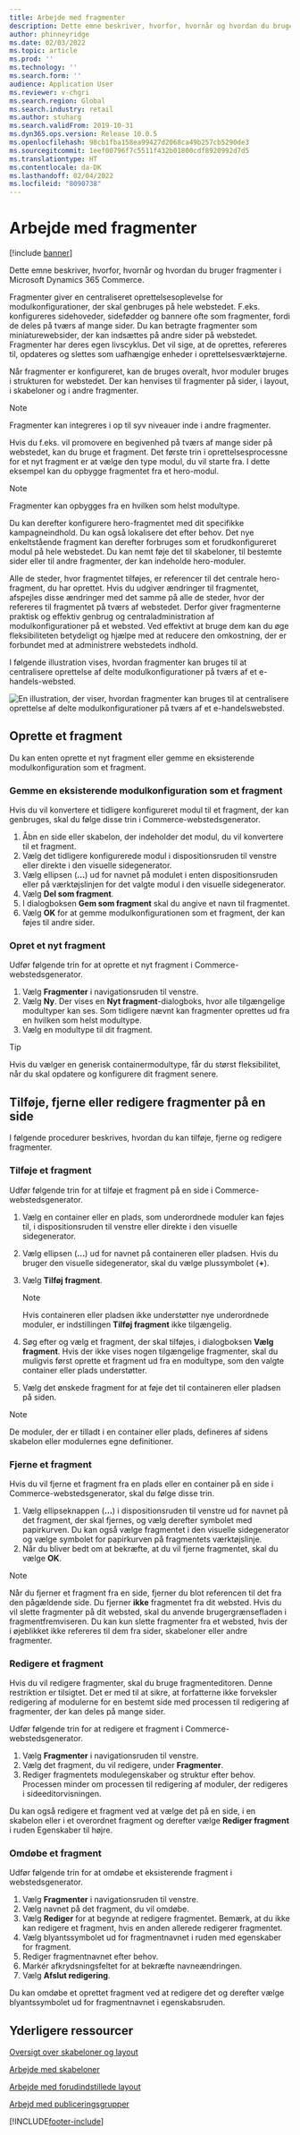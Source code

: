 ```yaml
---
title: Arbejde med fragmenter
description: Dette emne beskriver, hvorfor, hvornår og hvordan du bruger fragmenter i Microsoft Dynamics 365 Commerce.
author: phinneyridge
ms.date: 02/03/2022
ms.topic: article
ms.prod: ''
ms.technology: ''
ms.search.form: ''
audience: Application User
ms.reviewer: v-chgri
ms.search.region: Global
ms.search.industry: retail
ms.author: stuharg
ms.search.validFrom: 2019-10-31
ms.dyn365.ops.version: Release 10.0.5
ms.openlocfilehash: 98cb1fba158ea99427d2068ca49b257cb5290de3
ms.sourcegitcommit: 1eef00796f7c5511f432b01800cdf8920992d7d5
ms.translationtype: HT
ms.contentlocale: da-DK
ms.lasthandoff: 02/04/2022
ms.locfileid: "8090738"
---
```

# <a name="work-with-fragments"></a>Arbejde med fragmenter 

[!include [banner](includes/banner.md)]

Dette emne beskriver, hvorfor, hvornår og hvordan du bruger fragmenter i Microsoft Dynamics 365 Commerce.

Fragmenter giver en centraliseret oprettelsesoplevelse for modulkonfigurationer, der skal genbruges på hele webstedet. F.eks. konfigureres sidehoveder, sidefødder og bannere ofte som fragmenter, fordi de deles på tværs af mange sider. Du kan betragte fragmenter som miniaturewebsider, der kan indsættes på andre sider på webstedet. Fragmenter har deres egen livscyklus. Det vil sige, at de oprettes, refereres til, opdateres og slettes som uafhængige enheder i oprettelsesværktøjerne.

Når fragmenter er konfigureret, kan de bruges overalt, hvor moduler bruges i strukturen for webstedet. Der kan henvises til fragmenter på sider, i layout, i skabeloner og i andre fragmenter.

> [!NOTE]
> Fragmenter kan integreres i op til syv niveauer inde i andre fragmenter.

Hvis du f.eks. vil promovere en begivenhed på tværs af mange sider på webstedet, kan du bruge et fragment. Det første trin i oprettelsesprocessne for et nyt fragment er at vælge den type modul, du vil starte fra. I dette eksempel kan du opbygge fragmentet fra et hero-modul.

> [!NOTE]
> Fragmenter kan opbygges fra en hvilken som helst modultype.

Du kan derefter konfigurere hero-fragmentet med dit specifikke kampagneindhold. Du kan også lokalisere det efter behov. Det nye enkeltstående fragment kan derefter forbruges som et forudkonfigureret modul på hele webstedet. Du kan nemt føje det til skabeloner, til bestemte sider eller til andre fragmenter, der kan indeholde hero-moduler.

Alle de steder, hvor fragmentet tilføjes, er referencer til det centrale hero-fragment, du har oprettet. Hvis du udgiver ændringer til fragmentet, afspejles disse ændringer med det samme på alle de steder, hvor der refereres til fragmentet på tværs af webstedet. Derfor giver fragmenterne praktisk og effektiv genbrug og centraladministration af modulkonfigurationer på et websted. Ved effektivt at bruge dem kan du øge fleksibiliteten betydeligt og hjælpe med at reducere den omkostning, der er forbundet med at administrere webstedets indhold.

I følgende illustration vises, hvordan fragmenter kan bruges til at centralisere oprettelse af delte modulkonfigurationer på tværs af et e-handels-websted.

![En illustration, der viser, hvordan fragmenter kan bruges til at centralisere oprettelse af delte modulkonfigurationer på tværs af et e-handelswebsted.](./media/fragment-figure1.png)

## <a name="create-a-fragment"></a>Oprette et fragment

Du kan enten oprette et nyt fragment eller gemme en eksisterende modulkonfiguration som et fragment.

### <a name="save-an-existing-module-configuration-as-a-fragment"></a>Gemme en eksisterende modulkonfiguration som et fragment

Hvis du vil konvertere et tidligere konfigureret modul til et fragment, der kan genbruges, skal du følge disse trin i Commerce-webstedsgenerator.

1. Åbn en side eller skabelon, der indeholder det modul, du vil konvertere til et fragment.
1. Vælg det tidligere konfigurerede modul i dispositionsruden til venstre eller direkte i den visuelle sidegenerator.
1. Vælg ellipsen (**...**) ud for navnet på modulet i enten dispositionsruden eller på værktøjslinjen for det valgte modul i den visuelle sidegenerator. 
1. Vælg **Del som fragment**. 
1. I dialogboksen **Gem som fragment** skal du angive et navn til fragmentet.
1. Vælg **OK** for at gemme modulkonfigurationen som et fragment, der kan føjes til andre sider.
<!-- The following image shows how to save a module configuration as a fragment.-->
<!--![A screen capture of how to save a module configuration as a fragment.](./media/save-as-fragment.png)-->

### <a name="create-a-new-fragment"></a>Opret et nyt fragment

Udfør følgende trin for at oprette et nyt fragment i Commerce-webstedsgenerator.

1. Vælg **Fragmenter** i navigationsruden til venstre.
1. Vælg **Ny**. Der vises en **Nyt fragment**-dialogboks, hvor alle tilgængelige modultyper kan ses. Som tidligere nævnt kan fragmenter oprettes ud fra en hvilken som helst modultype.
1. Vælg en modultype til dit fragment.

<!-- The following image shows where to create a new fragment.-->
<!-- ![A screen capture of where to create a new fragment.](./media/fragment-nav-menu.png)-->
> [!TIP]
> Hvis du vælger en generisk containermodultype, får du størst fleksibilitet, når du skal opdatere og konfigurere dit fragment senere.

## <a name="add-remove-or-edit-fragments-on-a-page"></a>Tilføje, fjerne eller redigere fragmenter på en side

I følgende procedurer beskrives, hvordan du kan tilføje, fjerne og redigere fragmenter.

### <a name="add-a-fragment"></a>Tilføje et fragment

Udfør følgende trin for at tilføje et fragment på en side i Commerce-webstedsgenerator.

1. Vælg en container eller en plads, som underordnede moduler kan føjes til, i dispositionsruden til venstre eller direkte i den visuelle sidegenerator.
1. Vælg ellipsen (**...**) ud for navnet på containeren eller pladsen.  Hvis du bruger den visuelle sidegenerator, skal du vælge plussymbolet (**+**).  
1. Vælg **Tilføj fragment**.
    <!-- ![A screen capture of how to add an existing fragment to a slot or container.](./media/add-fragment.png)-->
 
    > [!NOTE]
    > Hvis containeren eller pladsen ikke understøtter nye underordnede moduler, er indstillingen **Tilføj fragment** ikke tilgængelig.
    
1. Søg efter og vælg et fragment, der skal tilføjes, i dialogboksen **Vælg fragment**. Hvis der ikke vises nogen tilgængelige fragmenter, skal du muligvis først oprette et fragment ud fra en modultype, som den valgte container eller plads understøtter.
1. Vælg det ønskede fragment for at føje det til containeren eller pladsen på siden.
<!--    ![A screen capture of the fragment picker modal window.](./media/fragment-picker.png)-->

> [!NOTE]
> De moduler, der er tilladt i en container eller plads, defineres af sidens skabelon eller modulernes egne definitioner.

### <a name="remove-a-fragment"></a>Fjerne et fragment

Hvis du vil fjerne et fragment fra en plads eller en container på en side i Commerce-webstedsgenerator, skal du følge disse trin.

1. Vælg ellipseknappen (**...**) i dispositionsruden til venstre ud for navnet på det fragment, der skal fjernes, og vælg derefter symbolet med papirkurven.  Du kan også vælge fragmentet i den visuelle sidegenerator og vælge symbolet for papirkurven på fragmentets værktøjslinje.
1. Når du bliver bedt om at bekræfte, at du vil fjerne fragmentet, skal du vælge **OK**.

> [!NOTE]
> Når du fjerner et fragment fra en side, fjerner du blot referencen til det fra den pågældende side. Du fjerner **ikke** fragmentet fra dit websted. Hvis du vil slette fragmenter på dit websted, skal du anvende brugergrænsefladen i fragmentfremviseren. Du kan kun slette fragmenter fra et websted, hvis der i øjeblikket ikke refereres til dem fra sider, skabeloner eller andre fragmenter.

### <a name="edit-a-fragment"></a>Redigere et fragment

Hvis du vil redigere fragmenter, skal du bruge fragmenteditoren. Denne restriktion er tilsigtet. Det er med til at sikre, at forfatterne ikke forveksler redigering af modulerne for en bestemt side med processen til redigering af fragmenter, der kan deles på mange sider.

Udfør følgende trin for at redigere et fragment i Commerce-webstedsgenerator.

1. Vælg **Fragmenter** i navigationsruden til venstre.
1. Vælg det fragment, du vil redigere, under **Fragmenter**.
1. Rediger fragmentets modulegenskaber og struktur efter behov. Processen minder om processen til redigering af moduler, der redigeres i sideeditorvisningen.

Du kan også redigere et fragment ved at vælge det på en side, i en skabelon eller i et overordnet fragment og derefter vælge **Rediger fragment** i ruden Egenskaber til højre.

### <a name="rename-a-fragment"></a>Omdøbe et fragment

Udfør følgende trin for at omdøbe et eksisterende fragment i webstedsgenerator.

1. Vælg **Fragmenter** i navigationsruden til venstre.
1. Vælg navnet på det fragment, du vil omdøbe.
1. Vælg **Rediger** for at begynde at redigere fragmentet. Bemærk, at du ikke kan redigere et fragment, hvis en anden allerede redigerer fragmentet.
1. Vælg blyantssymbolet ud for fragmentnavnet i ruden med egenskaber for fragment.
1. Rediger fragmentnavnet efter behov.
1. Markér afkrydsningsfeltet for at bekræfte navneændringen.
1. Vælg **Afslut redigering**.

Du kan omdøbe et oprettet fragment ved at redigere det og derefter vælge blyantssymbolet ud for fragmentnavnet i egenskabsruden.

## <a name="additional-resources"></a>Yderligere ressourcer

[Oversigt over skabeloner og layout](templates-layouts-overview.md)

[Arbejde med skabeloner](work-with-templates.md)

[Arbejde med forudindstillede layout](work-with-layouts.md)

[Arbejd med publiceringsgrupper](publish-groups.md)


[!INCLUDE[footer-include](../includes/footer-banner.md)]
